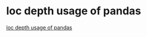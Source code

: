 # loc depth usage of pandas
[loc depth usage of pandas](https://aiwithcloud.com/2022/09/16/loc_depth_usage_of_pandas/)